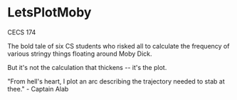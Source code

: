 # LetsPlotMoby
CECS 174

The bold tale of six CS students who risked all to calculate the frequency of various stringy things floating around Moby Dick.

But it's not the calculation that thickens -- it's the plot.

"From hell's heart, I plot an arc describing the trajectory needed to stab at thee." - Captain Alab